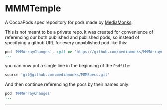 # MMMTemple

A CocoaPods spec repository for pods made by [MediaMonks](https://www.mediamonks.com/).

This is not meant to be a private repo. It was created for convenience of referencing our both published and published pods,  so instead of specifying a github URL for every unpublished pod like this:

```Ruby
pod 'MMMArrayChanges', :git => 'https://github.com/mediamonks/MMMArrayChanges.git'
...
```

you can now put a single line in the beginning of the `Podfile`:

```Ruby
source 'git@github.com:mediamonks/MMMSpecs.git'
```

And then continue referencing the pods by their names only:

```Ruby
pod 'MMMArrayChanges'
...
```

---
